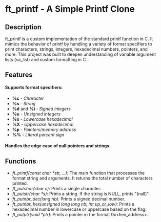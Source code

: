 
# ft_printf - A Simple Printf Clone

## Description
ft_printf is a custom implementation of the standard printf function in C. It mimics the behavior of printf by handling a variety of format specifiers to print characters, strings, integers, hexadecimal numbers, pointers, and more. This project was built to deepen understanding of variable argument lists (va_list) and custom formatting in C.

## Features
#### Supports format specifiers:

- **%c** - *Character*
- **%s** - *String*
- **%d** and **%i** - *Signed integers*
- **%u** - *Unsigned integers*
- **%x** - *Lowercase hexadecimal*
- **%X** - *Uppercase hexadecimal*
- **%p** - *Pointers/memory address*
- **%%** - *Literal percent sign*

#### Handles the edge case of null pointers and strings.

## Functions
- *ft_printf(const char \*str, ...):* The main function that processes the format string and arguments. It returns the total number of characters printed.
- *ft_putchar(char c):* Prints a single character.
- *ft_putstr(char \*s):* Prints a string. If the string is NULL, prints "(null)".
- *ft_putnbr_dec(long nb):* Prints a signed decimal number.
- *ft_putnbr_hex(unsigned long long nb, int up_or_low):* Prints a hexadecimal number in lowercase or uppercase based on the flag.
- *ft_putptr(void \*ptr):* Prints a pointer in the format 0x<hex_address>.
